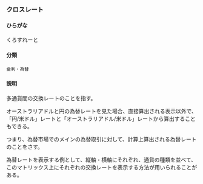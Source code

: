 <div style="display:none;">

## [あ行](securities-terms?id=あ行)
## [か行](securities-terms?id=か行)

</div>

### クロスレート

#### ひらがな

くろすれーと

#### 分類

`金利・為替`

#### 説明

多通貨間の交換レートのことを指す。
オーストラリアドルと円の為替レートを見た場合、直接算出される表示以外で、「円/米ドル」レートと「オーストラリアドル/米ドル」レートから算出することもできる。
つまり、為替市場でのメインの為替取引に対して、計算上算出される為替レートのことをさす。
為替レートを表示する例として、縦軸・横軸にそれぞれ、通貨の種類を並べて、このマトリックス上にそれぞれの交換レートを表示する方法が用いられることがある。 

<div style="display:none;">

## [さ行](securities-terms?id=さ行)
## [た行](securities-terms?id=た行)
## [な行](securities-terms?id=な行)
## [は行](securities-terms?id=は行)
## [ま行](securities-terms?id=ま行)
## [や行](securities-terms?id=や行)
## [ら行](securities-terms?id=ら行)
## [わ行](securities-terms?id=わ行)
## [英数字・記号](securities-terms?id=英数字・記号)

</div>

